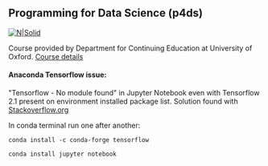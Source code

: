 Programming for Data Science (p4ds)
--------------
[![N|Solid](https://www.conted.ox.ac.uk/www/static/images/oudce_logo_2.png)](https://www.conted.ox.ac.uk/courses/programming-for-data-science?code=O19P732COW)

Course provided by Department for Continuing Education at University of Oxford. 
[Course details](https://www.conted.ox.ac.uk/courses/programming-for-data-science?code=O19P732COW)

#### Anaconda Tensorflow issue:
"Tensorflow - No module found" in Jupyter Notebook even with Tensorflow 2.1 present on environment installed package list.
Solution found with [Stackoverflow.org](https://stackoverflow.com/questions/38221181/no-module-named-tensorflow-in-jupyter)

In conda terminal run one after another:
```
conda install -c conda-forge tensorflow 
```

```
conda install jupyter notebook
```